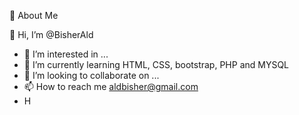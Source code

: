 🚀 About Me

👋 Hi, I’m @BisherAld
- 👀 I’m interested in ...
- 🌱 I’m currently learning HTML, CSS, bootstrap, PHP and MYSQL
- 💞️ I’m looking to collaborate on ...
- 📫 How to reach me aldbisher@gmail.com
- H
<!---
BisherAld/BisherAld is a ✨ special ✨ repository because its `README.md` (this file) appears on your GitHub profile.
You can click the Preview link to take a look at your changes.
--->
